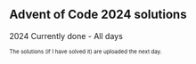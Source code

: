 ## Advent of Code 2024 solutions

2024 Currently done - All days

<sub><sup> The solutions (if I have solved it) are uploaded the next day. </sup></sub>
